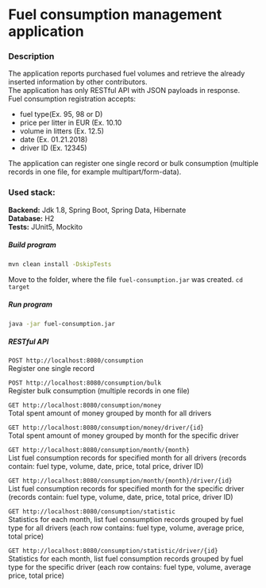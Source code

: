 # Fuel consumption management application

### Description
The application reports purchased fuel volumes and retrieve the already inserted information by other contributors. <br>
The application has only RESTful API with JSON payloads in response. <br>
Fuel consumption registration accepts: <br>
-	fuel type(Ex. 95, 98 or D) 
-	price per litter in EUR (Ex. 10.10
-	volume in litters (Ex. 12.5)
-	date (Ex. 01.21.2018)
-	driver ID (Ex. 12345) <br>

The application can register one single record or bulk consumption
(multiple records in one file, for example multipart/form-data).


### Used stack:
<b>Backend:</b> Jdk 1.8, Spring Boot, Spring Data, Hibernate<br>
<b>Database:</b> H2<br>
<b>Tests:</b> JUnit5, Mockito<br>

##### Build program
```bash
mvn clean install -DskipTests
```
Move to the folder, where the file `fuel-consumption.jar` was created. `cd target`

##### Run program
```bash
java -jar fuel-consumption.jar
```



##### RESTful API

`POST http://localhost:8080/consumption`   <br>
Register one single record

`POST http://localhost:8080/consumption/bulk` <br>
Register bulk consumption (multiple records in one file)

`GET http://localhost:8080/consumption/money`  <br>
Total spent amount of money grouped by month for all drivers  

`GET http://localhost:8080/consumption/money/driver/{id}`   <br>
Total spent amount of money grouped by month for the specific driver
   
`GET http://localhost:8080/consumption/month/{month}`   <br>
List fuel consumption records for specified month for all drivers
(records contain: fuel type, volume, date, price, total price, driver ID)
   
`GET http://localhost:8080/consumption/month/{month}/driver/{id}`   <br>
List fuel consumption records for specified month for the specific driver
(records contain: fuel type, volume, date, price, total price, driver ID)
 
`GET http://localhost:8080/consumption/statistic`  <br>
Statistics for each month, list fuel consumption records grouped by fuel type for all drivers
(each row contains: fuel type, volume, average price, total price)

`GET http://localhost:8080/consumption/statistic/driver/{id}`  <br>
Statistics for each month, list fuel consumption records grouped by fuel type for the specific driver
(each row contains: fuel type, volume, average price, total price)

